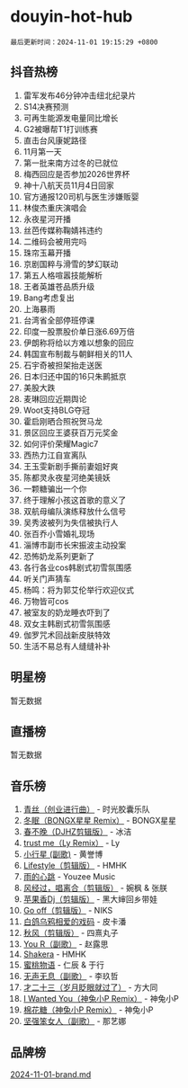 # douyin-hot-hub

`最后更新时间：2024-11-01 19:15:29 +0800`

## 抖音热榜

1. 雷军发布46分钟冲击纽北纪录片
1. S14决赛预测
1. 可再生能源发电量同比增长
1. G2被曝帮T1打训练赛
1. 直击台风康妮路径
1. 11月第一天
1. 第一批来南方过冬的已就位
1. 梅西回应是否参加2026世界杯
1. 神十八航天员11月4日回家
1. 官方通报120司机与医生涉嫌贩婴
1. 林俊杰重庆演唱会
1. 永夜星河开播
1. 丝芭传媒称鞠婧祎违约
1. 二维码会被用完吗
1. 珠帘玉幕开播
1. 京剧国粹与滑雪的梦幻联动
1. 第五人格喧嚣技能解析
1. 王者英雄苍品质升级
1. Bang考虑复出
1. 上海暴雨
1. 台湾省全部停班停课
1. 印度一股票股价单日涨6.69万倍
1. 伊朗称将给以方难以想象的回应
1. 韩国宣布制裁与朝鲜相关的11人
1. 石宇奇被担架抬走送医
1. 日本归还中国的16只朱鹮抵京
1. 美股大跌
1. 麦琳回应近期舆论
1. Woot支持BLG夺冠
1. 霍启刚晒合照祝贺马龙
1. 景区回应王婆获百万元奖金
1. 如何评价荣耀Magic7
1. 西热力江自宣离队
1. 王玉雯新剧手撕前妻姐好爽
1. 陈都灵永夜星河绝美镜妖
1. 一颗糖骗出一个你
1. 终于理解小孩这首歌的意义了
1. 双航母编队演练释放什么信号
1. 吴秀波被列为失信被执行人
1. 张百乔小雪婚礼现场
1. 淄博市副市长宋振波主动投案
1. 恐怖奶龙系列更新了
1. 各行各业cos韩剧式初雪氛围感
1. 听关门声猜车
1. 杨鸣：将为郭艾伦举行欢迎仪式
1. 万物皆可cos
1. 被室友的奶龙睡衣吓到了
1. 双女主韩剧式初雪氛围感
1. 伽罗咒术回战新皮肤特效
1. 生活不易总有人缝缝补补

## 明星榜

暂无数据

## 直播榜

暂无数据

## 音乐榜

1. [青丝（创业进行曲）](https://sf3-cdn-tos.douyinstatic.com/obj/tos-cn-ve-2774/ooYARJB5iBRNhCOkDsS3BAKW91CIMoQfwzwKLi) - 时光胶囊乐队
1. [冬眠（BONGX星星 Remix）](https://sf5-hl-cdn-tos.douyinstatic.com/obj/tos-cn-ve-2774/oMCfFFoE3LwQ7agAgOIG4ieExqkeAsxNBEkLdz) - BONGX星星
1. [春不晚（DJHZ剪辑版）](https://sf5-hl-cdn-tos.douyinstatic.com/obj/tos-cn-ve-2774/osEZa7YZ6wNo9QDABgfGFaCQKRQTNafsBJDnKt) - 冰洁
1. [trust me（Ly Remix）](https://sf3-cdn-tos.douyinstatic.com/obj/tos-cn-ve-2774/oUo1M8fz5AfmMSExABQQKFE0eCMWgsiccfqrMA) - Ly
1. [小行星 (副歌)](https://sf5-hl-cdn-tos.douyinstatic.com/obj/tos-cn-ve-2774/oArWEvgkJwVsB0KMIw6iBsAoHAciIjJqzWeTQr) - 黄誉博
1. [Lifestyle（剪辑版）](https://sf5-hl-cdn-tos.douyinstatic.com/obj/tos-cn-ve-2774/owfqGgjwG3V5lCLaAIezFMeg3LtuKNBaZKgzPV) - HMHK
1. [雨的心跳](https://sf3-cdn-tos.douyinstatic.com/obj/tos-cn-ve-2774/o0vI5NZuiJgxWIQQFhXO0RTrsiIAsBSiMIECz) - Youzee Music
1. [风经过，唱离合（剪辑版）](https://sf5-hl-cdn-tos.douyinstatic.com/obj/tos-cn-ve-2774/okllg5DG2MmUF3aiiDfBZx6ZLvfwOTtbCEAHyI) - 婉枫 & 张朕
1. [苹果香Dj（剪辑版）](https://sf3-cdn-tos.douyinstatic.com/obj/tos-cn-ve-2774/oEeIEQbYGAOspCTRAIeYF4Ok8LgZ8NBaRe4ztR) - 黑大婶回乡带娃
1. [Go off（剪辑版）](https://sf3-cdn-tos.douyinstatic.com/obj/tos-cn-ve-2774/oYLJZTCGnIQBt2BsMBCFksOEMnDQesCr2gfZ7N) - NIKS
1. [白鸽乌鸦相爱的戏码](https://sf5-hl-cdn-tos.douyinstatic.com/obj/tos-cn-ve-2774/oMVVEf6eDAOmFtNtCsEqKpIorBDM8Nkg6TZRqC) - 皮卡潘
1. [秋风（剪辑版）](https://sf5-hl-cdn-tos.douyinstatic.com/obj/tos-cn-ve-2774/ocGaU84LfAfzMd2wbXdQFpCGhBiXg82JNMRRie) - 四熹丸子
1. [You R（副歌）](https://sf5-hl-cdn-tos.douyinstatic.com/obj/tos-cn-ve-2774/oc0MZn9aEfLkCFLIxKQQcgBjS9mBBuDttYPfZ1) - 赵露思
1. [Shakera](https://sf5-hl-cdn-tos.douyinstatic.com/obj/tos-cn-ve-2774/ocKtEBgQ8FiQCBDf3nj9Z9gEGEQ4fAZDYEocLY) - HMHK
1. [蜜桃物语](https://sf5-hl-cdn-tos.douyinstatic.com/obj/tos-cn-ve-2774/oIhOSCZtIACtYU4XQkngiW9kCBfVD1Fz9IYeqL) - 仁辰 & 于行
1. [无声无息（副歌）](https://sf5-hl-cdn-tos.douyinstatic.com/obj/tos-cn-ve-2774/osmzBBdYMBoz2NHW7AYiZEErnITswCiYzuA3Nf) - 李玖哲
1. [才二十三（岁月眨眼就过了）](https://sf5-hl-cdn-tos.douyinstatic.com/obj/tos-cn-ve-2774/oYAvkTrUXEBMWYUbL3nl8i01MJ5skiIZASC2H) - 方大同
1. [I Wanted You（神兔小P Remix）](https://sf5-hl-cdn-tos.douyinstatic.com/obj/tos-cn-ve-2774/o4CAubmDQdZeEkstFnCvKIMDag8D2BSBOjfNuh) - 神兔小P
1. [棉花糖（神兔小P Remix）](https://sf3-cdn-tos.douyinstatic.com/obj/tos-cn-ve-2774/o0pEDf1GaEfEYJ1FbgOAFCITQ1zeFD3kgBWGcG) - 神兔小P
1. [坚强笨女人（副歌）](https://sf5-hl-cdn-tos.douyinstatic.com/obj/tos-cn-ve-2774/ospNInQiZvGWyBVg5zkNsAMct5uJIg1CrZiPL) - 那艺娜

## 品牌榜

[2024-11-01-brand.md](2024-11-01-brand.md)
